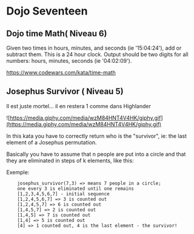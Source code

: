 # Dojo Seventeen


## Dojo time Math( Niveau 6)

Given two times in hours, minutes, and seconds (ie '15:04:24'), add or subtract them. This is a 24 hour clock. Output should be two digits for all numbers: hours, minutes, seconds (ie '04:02:09').

https://www.codewars.com/kata/time-math


## Josephus Survivor ( Niveau 5) 

Il est juste mortel... il en restera 1 comme dans Highlander

![https://media.giphy.com/media/wzM84HNT4V4HK/giphy.gif](https://media.giphy.com/media/wzM84HNT4V4HK/giphy.gif)

In this kata you have to correctly return who is the "survivor", ie: the last element of a Josephus permutation.

Basically you have to assume that n people are put into a circle and that they are eliminated in steps of k elements, like this:

Exemple:


```
    josephus_survivor(7,3) => means 7 people in a circle;
    one every 3 is eliminated until one remains
    [1,2,3,4,5,6,7] - initial sequence
    [1,2,4,5,6,7] => 3 is counted out
    [1,2,4,5,7] => 6 is counted out
    [1,4,5,7] => 2 is counted out
    [1,4,5] => 7 is counted out
    [1,4] => 5 is counted out
    [4] => 1 counted out, 4 is the last element - the survivor!
```
